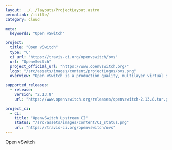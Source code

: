 ```yaml
---
layout: ../../layouts/ProjectLayout.astro
permalink: /:title/
category: cloud

meta:
  keywords: "Open vSwitch"

project:
  title: "Open vSwitch"
  type: "C"
  ci_url: "https://travis-ci.org/openvswitch/ovs"
  url: "OpenvSwitch"
  project_official_url: "https://www.openvswitch.org/"
  logo: "/src/assets/images/content/projectLogos/ovs.png"
  overview: "Open vSwitch is a production quality, multilayer virtual switch licensed under the open source Apache 2.0 license.  It is designed to enable massive network automation through programmatic extension, while still supporting standard management interfaces and protocols (e.g. NetFlow, sFlow, IPFIX, RSPAN, CLI, LACP, 802.1ag)."

supported_releases:
  - release:
    version: "2.13.8"
    url: "https://www.openvswitch.org/releases/openvswitch-2.13.8.tar.gz"

project_ci:
  - CI:
    title: "OpenvSwitch Upstream CI"
    status: "/src/assets/images/content/CI_status.png"
    url: "https://travis-ci.org/openvswitch/ovs"
---
```


<p>Open vSwitch</p>
